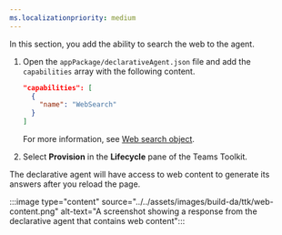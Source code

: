 ```yaml
---
ms.localizationpriority: medium
---
```


<!-- markdownlint-disable MD041 -->

In this section, you add the ability to search the web to the agent.

1. Open the `appPackage/declarativeAgent.json` file and add the `capabilities` array with the following content.

    ```json
    "capabilities": [
      {
        "name": "WebSearch"
      }
    ]
    ```

    For more information, see [Web search object](../../declarative-agent-manifest-1.3.md#web-search-object).

1. Select **Provision** in the **Lifecycle** pane of the Teams Toolkit.

The declarative agent will have access to web content to generate its answers after you reload the page.

:::image type="content" source="../../assets/images/build-da/ttk/web-content.png" alt-text="A screenshot showing a response from the declarative agent that contains web content":::

